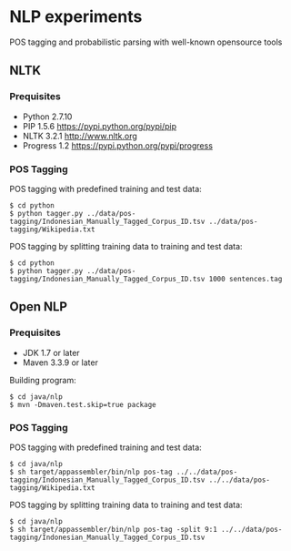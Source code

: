 # NLP experiments

POS tagging and probabilistic parsing with well-known opensource tools

## NLTK

### Prequisites

* Python 2.7.10
* PIP 1.5.6 https://pypi.python.org/pypi/pip
* NLTK 3.2.1 http://www.nltk.org
* Progress 1.2 https://pypi.python.org/pypi/progress

### POS Tagging

POS tagging with predefined training and test data:
```
$ cd python
$ python tagger.py ../data/pos-tagging/Indonesian_Manually_Tagged_Corpus_ID.tsv ../data/pos-tagging/Wikipedia.txt
```

POS tagging by splitting training data to training and test data:
```
$ cd python
$ python tagger.py ../data/pos-tagging/Indonesian_Manually_Tagged_Corpus_ID.tsv 1000 sentences.tag
```

## Open NLP

### Prequisites

* JDK 1.7 or later
* Maven 3.3.9 or later

Building program:
```
$ cd java/nlp
$ mvn -Dmaven.test.skip=true package
```

### POS Tagging

POS tagging with predefined training and test data:
```
$ cd java/nlp
$ sh target/appassembler/bin/nlp pos-tag ../../data/pos-tagging/Indonesian_Manually_Tagged_Corpus_ID.tsv ../../data/pos-tagging/Wikipedia.txt
```

POS tagging by splitting training data to training and test data:
```
$ cd java/nlp
$ sh target/appassembler/bin/nlp pos-tag -split 9:1 ../../data/pos-tagging/Indonesian_Manually_Tagged_Corpus_ID.tsv
```
